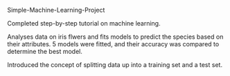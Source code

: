 Simple-Machine-Learning-Project

Completed step-by-step tutorial on machine learning.

Analyses data on iris flwers and fits models to predict the species based on their attributes. 5 models were fitted,
and their accuracy was compared to determine the best model.
 
 Introduced the concept of splitting data up into a training set and a test set.
